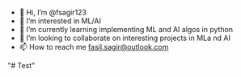 - 👋 Hi, I’m @fsagir123
- 👀 I’m interested in ML/AI
- 🌱 I’m currently learning implementing ML and AI algos in python
- 💞️ I’m looking to collaborate on interesting projects in MLa nd AI
- 📫 How to reach me fasil.sagir@outlook.com

<!---
fsagir123/fsagir123 is a ✨ special ✨ repository because its `README.md` (this file) appears on your GitHub profile.
You can click the Preview link to take a look at your changes.
--->
"# Test" 
